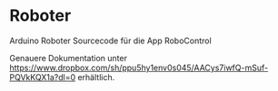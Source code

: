 # Roboter
Arduino Roboter Sourcecode für die App RoboControl

Genauere Dokumentation unter https://www.dropbox.com/sh/ppu5hy1env0s045/AACys7iwfQ-mSuf-PQVkKQX1a?dl=0 erhältlich.

